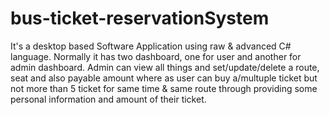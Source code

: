 # bus-ticket-reservationSystem
It's a desktop based Software Application using raw &amp; advanced C# language. Normally it has two dashboard, one for user and another for admin dashboard. Admin can view all things and set/update/delete a route, seat and also payable amount where as user can buy a/multuple ticket but not more than 5 ticket for same time &amp; same route through providing some personal information and amount of their ticket.
